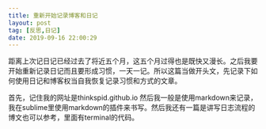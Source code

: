 ```yaml
---
title: 重新开始记录博客和日记
layout: post
tag: [反思,日记]
date: 2019-09-16 22:00:29
---
```

距离上次记日记已经过去了将近五个月，这五个月过得也是既快又漫长。之后我要开始重新记录日记而且要形成习惯，一天一记。所以这篇当做开头文，先记录下如何使用日记和博客权当自我恢复记录习惯和方式的文章。

首先，记住我的网址是thinkspid.github.io  然后我一般是使用markdown来记录，我在sublime里使用markdown的插件来书写。然后我还有一篇是讲写日志流程的博文也可以参考，里面有terminal的代码。